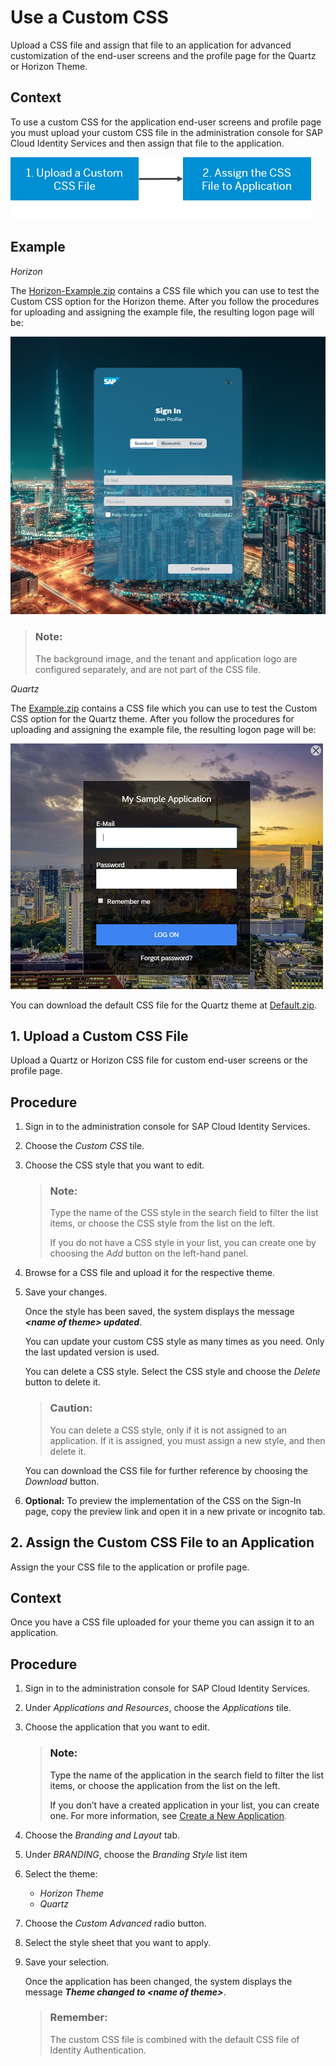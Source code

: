 <!-- loiofaa2a33ff973409dafe136e4f748abda -->

# Use a Custom CSS

Upload a CSS file and assign that file to an application for advanced customization of the end-user screens and the profile page for the Quartz or Horizon Theme.



## Context

To use a custom CSS for the application end-user screens and profile page you must upload your custom CSS file in the administration console for SAP Cloud Identity Services and then assign that file to the application.

![](images/Custom_CSS_Flow_14dcfe9.png)



## Example

*Horizon*

The [Horizon-Example.zip](https://help.sap.com/doc/70eec5adf04f4f57a96e350c2ff5cb95/Cloud/en-US/Horizon-Example.zip) contains a CSS file which you can use to test the Custom CSS option for the Horizon theme. After you follow the procedures for uploading and assigning the example file, the resulting logon page will be:

![](images/Custom_Logon_Page_Horizon_bb0cd5f.png)

> ### Note:  
> The background image, and the tenant and application logo are configured separately, and are not part of the CSS file.

*Quartz*

The [Example.zip](https://help.sap.com/doc/08293312afe748bc8850898c51b9ba8a/Cloud/en-US/Example.zip) contains a CSS file which you can use to test the Custom CSS option for the Quartz theme. After you follow the procedures for uploading and assigning the example file, the resulting logon page will be:

![](images/Custom_Logon_Page_c38b8f2.png)

You can download the default CSS file for the Quartz theme at [Default.zip](https://help.sap.com/doc/73e3b389575a4499a837dcbf8cdbf558/Cloud/en-US/Default.zip).

<a name="loio899ba3bae3fe411aaf3402bc2dc05de9"/>

<!-- loio899ba3bae3fe411aaf3402bc2dc05de9 -->

## 1. Upload a Custom CSS File

Upload a Quartz or Horizon CSS file for custom end-user screens or the profile page.



<a name="loio899ba3bae3fe411aaf3402bc2dc05de9__steps_ebh_th5_lhb"/>

## Procedure

1.  Sign in to the administration console for SAP Cloud Identity Services.

2.  Choose the *Custom CSS* tile.

3.  Choose the CSS style that you want to edit.

    > ### Note:  
    > Type the name of the CSS style in the search field to filter the list items, or choose the CSS style from the list on the left.
    > 
    > If you do not have a CSS style in your list, you can create one by choosing the *Add* button on the left-hand panel.

4.  Browse for a CSS file and upload it for the respective theme.

5.  Save your changes.

    Once the style has been saved, the system displays the message ***<name of theme\> updated***.

    You can update your custom CSS style as many times as you need. Only the last updated version is used.

    You can delete a CSS style. Select the CSS style and choose the *Delete* button to delete it.

    > ### Caution:  
    > You can delete a CSS style, only if it is not assigned to an application. If it is assigned, you must assign a new style, and then delete it.

    You can download the CSS file for further reference by choosing the *Download* button.

6.  **Optional:** To preview the implementation of the CSS on the Sign-In page, copy the preview link and open it in a new private or incognito tab.


<a name="loioe9d7d8a6196b4e82af3365b7092bee27"/>

<!-- loioe9d7d8a6196b4e82af3365b7092bee27 -->

## 2. Assign the Custom CSS File to an Application

Assign the your CSS file to the application or profile page.



<a name="loioe9d7d8a6196b4e82af3365b7092bee27__context_qzk_w1b_mhb"/>

## Context

Once you have a CSS file uploaded for your theme you can assign it to an application.



<a name="loioe9d7d8a6196b4e82af3365b7092bee27__steps_rsj_db5_lhb"/>

## Procedure

1.  Sign in to the administration console for SAP Cloud Identity Services.

2.  Under *Applications and Resources*, choose the *Applications* tile.

3.  Choose the application that you want to edit.

    > ### Note:  
    > Type the name of the application in the search field to filter the list items, or choose the application from the list on the left.
    > 
    > If you don’t have a created application in your list, you can create one. For more information, see [Create a New Application](create-a-new-application-0d4b255.md).

4.  Choose the *Branding and Layout* tab.

5.  Under *BRANDING*, choose the *Branding Style* list item

6.  Select the theme:

    -   *Horizon Theme*
    -   *Quartz*

7.  Choose the *Custom Advanced* radio button.

8.  Select the style sheet that you want to apply.

9.  Save your selection.

    Once the application has been changed, the system displays the message ***Theme changed to <name of theme\>***.

    > ### Remember:  
    > The custom CSS file is combined with the default CSS file of Identity Authentication.


